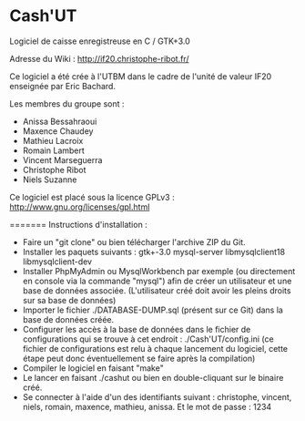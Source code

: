 Cash'UT
=======

Logiciel de caisse enregistreuse en C / GTK+3.0

Adresse du Wiki : http://if20.christophe-ribot.fr/

Ce logiciel a été crée à l'UTBM dans le cadre de l'unité de valeur IF20 enseignée par Eric Bachard.

Les membres du groupe sont :
 - Anissa Bessahraoui
 - Maxence Chaudey
 - Mathieu Lacroix
 - Romain Lambert
 - Vincent Marseguerra
 - Christophe Ribot
 - Niels Suzanne 


Ce logiciel est placé sous la licence GPLv3 : http://www.gnu.org/licenses/gpl.html


=======
Instructions d'installation :

* Faire un "git clone" ou bien télécharger l'archive ZIP du Git.
* Installer les paquets suivants : gtk+-3.0 mysql-server libmysqlclient18 libmysqlclient-dev
* Installer PhpMyAdmin ou MysqlWorkbench par exemple (ou directement en console via la commande "mysql") afin de créer un utilisateur et une base de données associée. (L'utilisateur créé doit avoir les pleins droits sur sa base de données)
* Importer le fichier ./DATABASE-DUMP.sql (présent sur ce Git) dans la base de données créée.
* Configurer les accès à la base de données dans le fichier de configurations qui se trouve à cet endroit : ./Cash'UT/config.ini (ce fichier de configurations est relu à chaque lancement du logiciel, cette étape peut donc éventuellement se faire après la compilation)
* Compiler le logiciel en faisant "make"
* Le lancer en faisant ./cashut ou bien en double-cliquant sur le binaire créé.
* Se connecter à l'aide d'un des identifiants suivant : christophe, vincent, niels, romain, maxence, mathieu, anissa. Et le mot de passe : 1234

